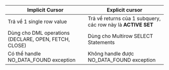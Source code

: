 | Implicit Cursor                                       | Explicit cursor                                              |
| ----------------------------------------------------- | ------------------------------------------------------------ |
| Trả về 1 single row value                             | Trả về returns của 1 subquery, các row này là **ACTIVE SET** |
| Dùng cho DML operations (DECLARE, OPEN, FETCH, CLOSE) | Dùng cho Multirow SELECT Statements                          |
| Có thể handle NO_DATA_FOUND exception                 | Không handle được NO_DATA_FOUND exception                                                             |
